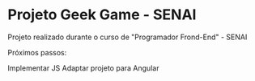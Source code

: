 # Projeto Geek Game - SENAI

Projeto realizado durante o curso de "Programador Frond-End" - SENAI

Próximos passos:

Implementar JS
Adaptar projeto para Angular
